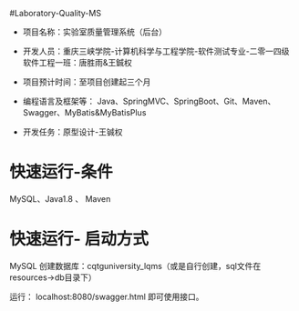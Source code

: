#Laboratory-Quality-MS

* 项目名称：实验室质量管理系统（后台）

* 开发人员：重庆三峡学院-计算机科学与工程学院-软件测试专业-二零一四级软件工程一班：唐胜雨&王鋮权

* 项目预计时间：至项目创建起三个月

* 编程语言及框架等： Java、SpringMVC、SpringBoot、Git、Maven、Swagger、MyBatis&MyBatisPlus

* 开发任务：原型设计-王铖权

# 快速运行-条件

MySQL、Java1.8 、 Maven

# 快速运行- 启动方式
MySQL 创建数据库：cqtguniversity_lqms（或是自行创建，sql文件在resources->db目录下）

运行： localhost:8080/swagger.html  即可使用接口。

